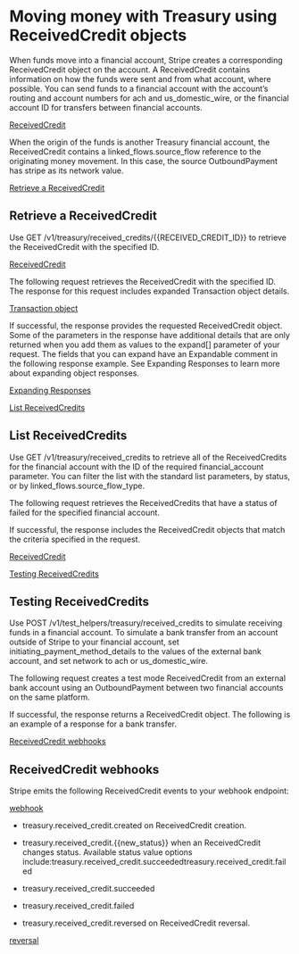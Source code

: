 # Moving money with Treasury using ReceivedCredit objects

When funds move into a financial account, Stripe creates a corresponding ReceivedCredit object on the account. A ReceivedCredit contains information on how the funds were sent and from what account, where possible. You can send funds to a financial account with the account’s routing and account numbers for ach and us_domestic_wire, or the financial account ID for transfers between financial accounts.

[ReceivedCredit](/api/treasury/received_credits)

When the origin of the funds is another Treasury financial account, the ReceivedCredit contains a linked_flows.source_flow reference to the originating money movement. In this case, the source OutboundPayment has stripe as its network value.

[Retrieve a ReceivedCredit](#retrieverc)

## Retrieve a ReceivedCredit

Use GET /v1/treasury/received_credits/{{RECEIVED_CREDIT_ID}} to retrieve the ReceivedCredit with the specified ID.

[ReceivedCredit](/api/treasury/received_credits)

The following request retrieves the ReceivedCredit with the specified ID. The response for this request includes expanded Transaction object details.

[Transaction object](/api/treasury/transactions)

If successful, the response provides the requested ReceivedCredit object. Some of the parameters in the response have additional details that are only returned when you add them as values to the expand[] parameter of your request. The fields that you can expand have an Expandable comment in the following response example. See Expanding Responses to learn more about expanding object responses.

[Expanding Responses](/api/expanding_objects)

[List ReceivedCredits](#listrc)

## List ReceivedCredits

Use GET /v1/treasury/received_credits to retrieve all of the ReceivedCredits for the financial account with the ID of the required financial_account parameter. You can filter the list with the standard list parameters, by status, or by linked_flows.source_flow_type.

The following request retrieves the ReceivedCredits that have a status of failed for the specified financial account.

If successful, the response includes the ReceivedCredit objects that match the criteria specified in the request.

[ReceivedCredit](/api/treasury/received_credits)

[Testing ReceivedCredits](#testingrc)

## Testing ReceivedCredits

Use POST /v1/test_helpers/treasury/received_credits to simulate receiving funds in a financial account. To simulate a bank transfer from an account outside of Stripe to your financial account, set initiating_payment_method_details to the values of the external bank account, and set network to ach or us_domestic_wire.

The following request creates a test mode ReceivedCredit from an external bank account using an OutboundPayment between two financial accounts on the same platform.

If successful, the response returns a ReceivedCredit object. The following is an example of a response for a bank transfer.

[ReceivedCredit webhooks](#webhooksrc)

## ReceivedCredit webhooks

Stripe emits the following ReceivedCredit events to your webhook endpoint:

[webhook](/webhooks)

- treasury.received_credit.created on ReceivedCredit creation.

- treasury.received_credit.{{new_status}} when an ReceivedCredit changes status. Available status value options include:treasury.received_credit.succeededtreasury.received_credit.failed

- treasury.received_credit.succeeded

- treasury.received_credit.failed

- treasury.received_credit.reversed on ReceivedCredit reversal.

[reversal](/treasury/moving-money/financial-accounts/into/credit-reversals)
